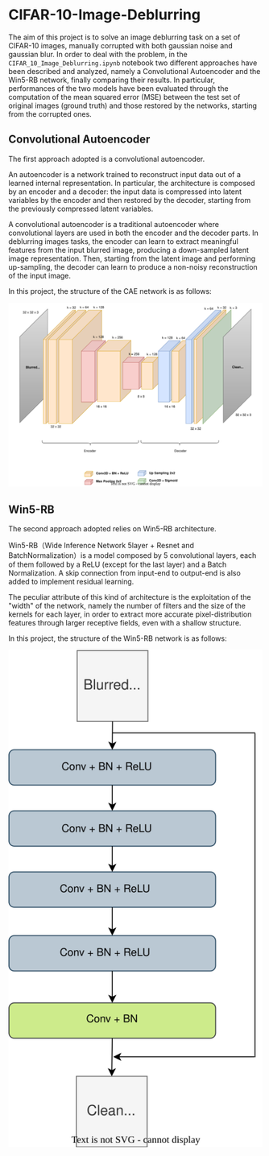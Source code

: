 # CIFAR-10-Image-Deblurring

The aim of this project is to solve an image deblurring task on a set of CIFAR-10 images, manually corrupted with both gaussian noise and gaussian blur.
In order to deal with the problem, in the `CIFAR_10_Image_Deblurring.ipynb` notebook two different approaches have been described and analyzed, namely a Convolutional Autoencoder and the Win5-RB network, finally comparing their results. In particular, performances of the two models have been evaluated through the computation of the mean squared error (MSE) between the test set of original images (ground truth) and those restored by the networks, starting from the corrupted ones. 

## Convolutional Autoencoder

The first approach adopted is a convolutional autoencoder.

An autoencoder is a network trained to reconstruct input data out of a learned internal representation. In particular, the architecture is composed by an encoder and a decoder: the input data is compressed into latent variables by the encoder and then restored by the decoder, starting from the previously compressed latent variables.

A convolutional autoencoder is a traditional autoencoder where convolutional layers are used in both the encoder and the decoder parts. In deblurring images tasks, the encoder can learn to extract meaningful features from the input blurred image, producing a down-sampled latent image representation. Then, starting from the latent image and performing up-sampling, the decoder can learn to produce a non-noisy reconstruction of the input image.

In this project, the structure of the CAE network is as follows:

<p align="center">
  <img src="./svg/CAE.svg" />
</p>

## Win5-RB

The second approach adopted relies on Win5-RB architecture.

Win5-RB（Wide Inference Network 5layer + Resnet and BatchNormalization）is a model composed by 5 convolutional layers, each of them followed by a ReLU (except for the last layer) and a Batch Normalization. A skip connection from input-end to output-end is also added to implement residual learning.

The peculiar attribute of this kind of architecture is the exploitation of the "width" of the network, namely the number of filters and the size of the kernels for each layer, in order to extract more accurate pixel-distribution features through larger receptive fields, even with a shallow structure.

In this project, the structure of the Win5-RB network is as follows:


<p align="center">
  <img src="./svg/Win5RB.svg" />
</p>
